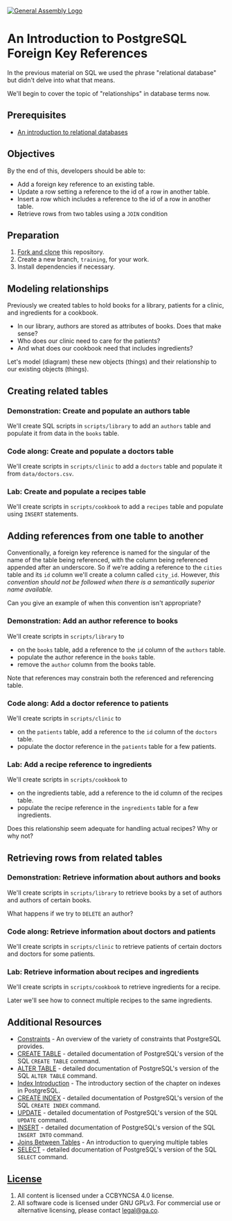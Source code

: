 [![General Assembly Logo](https://camo.githubusercontent.com/1a91b05b8f4d44b5bbfb83abac2b0996d8e26c92/687474703a2f2f692e696d6775722e636f6d2f6b6538555354712e706e67)](https://generalassemb.ly/education/web-development-immersive)

# An Introduction to PostgreSQL Foreign Key References

In the previous material on SQL we used the phrase "relational database" but
didn't delve into what that means.

We'll begin to cover the topic of "relationships" in database terms now.

## Prerequisites

-   [An introduction to relational databases](https://github.com/ga-wdi-boston/sql-crud)

## Objectives

By the end of this, developers should be able to:

-   Add a foreign key reference to an existing table.
-   Update a row setting a reference to the id of a row in another table.
-   Insert a row which includes a reference to the id of a row in another table.
-   Retrieve rows from two tables using a `JOIN` condition

## Preparation

1.  [Fork and clone](https://github.com/ga-wdi-boston/meta/wiki/ForkAndClone)
    this repository.
1.  Create a new branch, `training`, for your work.
1.  Install dependencies if necessary.

## Modeling relationships

Previously we created tables to hold books for a library, patients for a clinic,
and ingredients for a cookbook.

-   In our library, authors are stored as attributes of books.  Does that make
sense?
-   Who does our clinic need to care for the patients?
-   And what does our cookbook need that includes ingredients?

Let's model (diagram) these new objects (things) and their relationship to our
existing objects (things).

## Creating related tables

### Demonstration: Create and populate an authors table

We'll create SQL scripts in `scripts/library` to add an `authors` table and
populate it from data in the `books` table.

### Code along: Create and populate a doctors table

We'll create scripts in `scripts/clinic` to add a `doctors` table and populate
it from `data/doctors.csv`.

### Lab: Create and populate a recipes table

We'll create scripts in `scripts/cookbook` to add a `recipes` table and populate
using `INSERT` statements.

## Adding references from one table to another

Conventionally, a foreign key reference is named for the singular of the name of
the table being referenced, with the column being referenced appended after an
underscore. So if we're adding a reference to the `cities` table and its `id`
column we'll create a column called `city_id`. However, _this convention should
not be followed when there is a semantically superior name available._

Can you give an example of when this convention isn't appropriate?

### Demonstration: Add an author reference to books

We'll create scripts in `scripts/library` to

-   on the `books` table, add a reference to the `id` column of the `authors`
    table.
-   populate the author reference in the `books` table.
-   remove the `author` column from the books table.

Note that references may constrain both the referenced and referencing table.

### Code along: Add a doctor reference to patients

We'll create scripts in `scripts/clinic` to

-   on the `patients` table, add a reference to the `id` column of the
    `doctors` table.
-   populate the doctor reference in the `patients` table for a few patients.

### Lab: Add a recipe reference to ingredients

We'll create scripts in `scripts/cookbook` to

-   on the ingredients table, add a reference to the id column of the recipes
    table.
-   populate the recipe reference in the `ingredients` table for a few
    ingredients.

Does this relationship seem adequate for handling actual recipes?  Why or why
not?

## Retrieving rows from related tables

### Demonstration: Retrieve information about authors and books

We'll create scripts in `scripts/library` to retrieve books by a set of authors
and authors of certain books.

What happens if we try to `DELETE` an author?

### Code along: Retrieve information about doctors and patients

We'll create scripts in `scripts/clinic` to retrieve patients of certain doctors
and doctors for some patients.

### Lab: Retrieve information about recipes and ingredients

We'll create scripts in `scripts/cookbook` to retrieve ingredients for a recipe.

Later we'll see how to connect multiple recipes to the same ingredients.

## Additional Resources

-   [Constraints](http://www.postgresql.org/docs/9.5/static/ddl-constraints.html) -
 An overview of the variety of constraints that PostgreSQL provides.
-   [CREATE TABLE](http://www.postgresql.org/docs/9.5/static/sql-createtable.html) -
 detailed documentation of PostgreSQL's version of
 the SQL `CREATE TABLE` command.
-   [ALTER TABLE](http://www.postgresql.org/docs/9.5/static/sql-altertable.html) -
 detailed documentation of PostgreSQL's version of the
 SQL `ALTER TABLE` command.
-   [Index Introduction](http://www.postgresql.org/docs/9.5/static/indexes-intro.html) -
 The introductory section of the chapter on indexes in PostgreSQL.
-   [CREATE INDEX](http://www.postgresql.org/docs/9.5/static/sql-createindex.html) -
 detailed documentation of PostgreSQL's version of the
  SQL `CREATE INDEX` command.
-   [UPDATE](http://www.postgresql.org/docs/9.5/static/sql-update.html) -
 detailed documentation of PostgreSQL's version of the SQL `UPDATE` command.
-   [INSERT](http://www.postgresql.org/docs/9.5/static/sql-insert.html) -
 detailed documentation of PostgreSQL's version of the
  SQL `INSERT INTO` command.
-   [Joins Between Tables](http://www.postgresql.org/docs/9.5/static/tutorial-join.html) -
 An introduction to querying multiple tables
-   [SELECT](http://www.postgresql.org/docs/9.5/static/sql-select.html) -
 detailed documentation of PostgreSQL's version of the SQL `SELECT` command.

## [License](LICENSE)

1.  All content is licensed under a CC­BY­NC­SA 4.0 license.
1.  All software code is licensed under GNU GPLv3. For commercial use or
    alternative licensing, please contact legal@ga.co.
